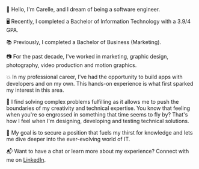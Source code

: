 👋 Hello, I'm Carelle, and I dream of being a software engineer.

🖥️ Recently, I completed a Bachelor of Information Technology with a 3.9/4 GPA.

📚 Previously, I completed a Bachelor of Business (Marketing).

📷 For the past decade, I've worked in marketing, graphic design, photography, video production and motion graphics.

💥 In my professional career, I've had the opportunity to build apps with developers and on my own. This hands-on experience is what first sparked my interest in this area.

💖 I find solving complex problems fulfilling as it allows me to push the boundaries of my creativity and technical expertise. You know that feeling when you're so engrossed in something that time seems to fly by? That's how I feel when I'm designing, developing and testing technical solutions.

🎯 My goal is to secure a position that fuels my thirst for knowledge and lets me dive deeper into the ever-evolving world of IT.

📬 Want to have a chat or learn more about my experience? Connect with me on [LinkedIn](https://www.linkedin.com/in/carelle-richards-28aa3351/).
